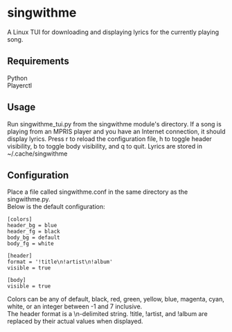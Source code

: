 # singwithme  

A Linux TUI for downloading and displaying lyrics for the currently playing song.  

## Requirements  
Python  
Playerctl  

## Usage
Run singwithme_tui.py from the singwithme module's directory. If a song is playing from an MPRIS player and you have an Internet connection, it should display lyrics. Press r to reload the configuration file, h to toggle header visibility, b to toggle body visibility, and q to quit. Lyrics are stored in ~/.cache/singwithme

## Configuration  
Place a file called singwithme.conf in the same directory as the singwithme.py.  
Below is the default configuration:  

    [colors]
    header_bg = blue
    header_fg = black
    body_bg = default
    body_fg = white

    [header]
    format = '!title\n!artist\n!album'
    visible = true

    [body]
    visible = true

Colors can be any of default, black, red, green, yellow, blue, magenta, cyan, white, or an integer between -1 and 7 inclusive.  
The header format is a \n-delimited string. !title, !artist, and !album are replaced by their actual values when displayed.
